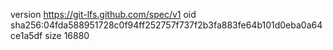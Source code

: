 version https://git-lfs.github.com/spec/v1
oid sha256:04fda588951728c0f94ff252757f737f2b3fa883fe64b101d0eba0a64ce1a5df
size 16880
